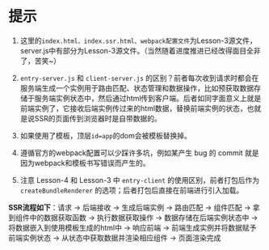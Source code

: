# 提示

1. 这里的`index.html、index.ssr.html、webpack配置文件`为Lesson-3源文件，server.js中有部分为Lesson-3源文件。（当然随着进度推进已经改得面目全非了，苦笑~）  

2. `entry-server.js` 和 `client-server.js` 的区别？前者每次收到请求时都会在服务端生成一个实例用于路由匹配、状态管理和数据操作，比如预获取数据存储于服务端实例状态中，然后通过html传到客户端。后者如同字面意义上就是前端实例了，它接收后端实例传过来的html数据，替换前端实例的状态，也就是说SSR的页面传到浏览器时是自带数据的。  

3. 如果使用了模板，顶层`id=app`的dom会被模板替换掉。  

4. 遵循官方的webpack配置可以少踩许多坑，例如某产生 bug 的 commit 就是因为webpack和模板书写错误而产生的。  

5. 注意 Lesson-4 和 Lesson-3 中 `entry-client` 的使用区别，前者打包后作为 `createBundleRenderer` 的选项；后者打包后直接在前端进行引入加载。  

**SSR流程如下**：请求 -> 后端接收 -> 生成后端实例 -> 路由匹配 -> 组件匹配 -> 拿到组件中的数据获取函数 -> 执行数据获取操作 -> 数据存储在后端实例状态中 -> 将数据嵌入到使用模板生成的html中 -> 响应前端 -> 前端生成实例并将数据赋予前端实例状态 -> 从状态中获取数据并渲染相应组件 -> 页面渲染完成  